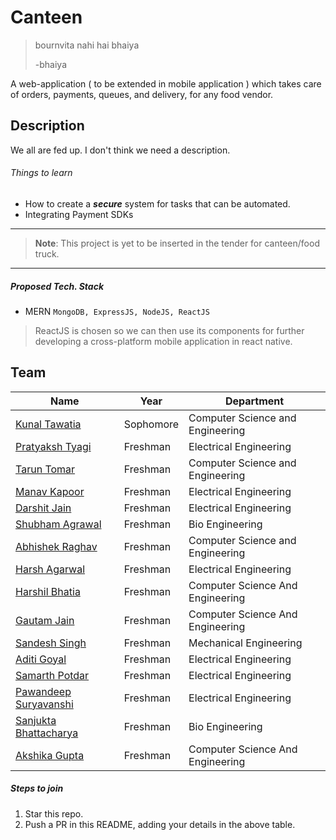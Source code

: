 # Canteen

> bournvita nahi hai bhaiya
> 
> -bhaiya

A web-application ( to be extended in mobile application ) which takes care of orders, payments, queues, and delivery, for any food vendor.
## Description
We all are fed up. I don't think we need a description.
###### Things to learn
- How to create a ***secure*** system for tasks that can be automated.
- Integrating Payment SDKs
___

> **Note**: This project is yet to be inserted in the tender for canteen/food truck.

___
##### Proposed Tech. Stack
- MERN `MongoDB, ExpressJS, NodeJS, ReactJS`
> ReactJS is chosen so we can then use its components for further developing a cross-platform mobile application in react native.

## Team

|Name|Year|Department|
|--|--|--|
|[Kunal Tawatia](https://github.com/kunaltawatia)| Sophomore|Computer Science and Engineering|
|[Pratyaksh Tyagi](https://github.com/pratyaksh123)|Freshman|Electrical Engineering|
|[Tarun Tomar](https://github.com/TarunTomar122)|Freshman|Computer Science and Engineering|
|[Manav Kapoor](https://github.com/pratyaksh123)|Freshman|Electrical Engineering|
|[Darshit Jain](https://github.com/DarshitJain04)|Freshman|Electrical Engineering|
|[Shubham Agrawal](https://github.com/agrawalshubham01)|Freshman|Bio Engineering|
|[Abhishek Raghav](https://github.com/imraghav20)|Freshman|Computer Science and Engineering|
|[Harsh Agarwal](https://github.com/harsh-ux)|Freshman|Electrical Engineering|
|[Harshil Bhatia](https://github.com/HarshilBhatia)|Freshman|Computer Science And Engineering|
|[Gautam Jain](https://github.com/gautamjain9615)|Freshman|Computer Science And Engineering|
|[Sandesh Singh](https://github.com/Sandesh1013)|Freshman|Mechanical Engineering|
|[Aditi Goyal](https://github.com/gaditi123)|Freshman|Electrical Engineering|
|[Samarth Potdar](https://github.com/samarth-1729)|Freshman|Electrical Engineering|
|[Pawandeep Suryavanshi](https://github.com/PawanSuryavanshi95)|Freshman|Electrical Engineering|
|[Sanjukta Bhattacharya](https://github.com/bsanjukta235)|Freshman|Bio Engineering|
|[Akshika Gupta](https://github.com/guptaakshika09)|Freshman|Computer Science And Engineering|

##### Steps to join

 1. Star this repo.
 2. Push a PR in this README, adding your details in the above table.
